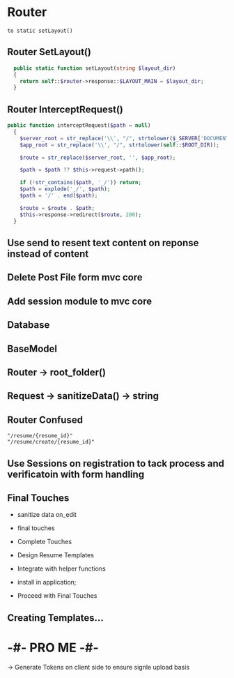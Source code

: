# Router

    to static setLayout()

## Router SetLayout()

```php
  public static function setLayout(string $layout_dir)
  {
    return self::$router->response::$LAYOUT_MAIN = $layout_dir;
  }
```

## Router InterceptRequest()

```php
public function interceptRequest($path = null)
  {
    $server_root = str_replace('\\', "/", strtolower($_SERVER['DOCUMENT_ROOT']));
    $app_root = str_replace('\\', "/", strtolower(self::$ROOT_DIR));

    $route = str_replace($server_root, '', $app_root);

    $path = $path ?? $this->request->path();

    if (!str_contains($path, '_/')) return;
    $path = explode('_/', $path);
    $path = '/' . end($path);

    $route = $route . $path;
    $this->response->redirect($route, 200);
  }
```

## Use send to resent text content on reponse instead of content

## Delete Post File form mvc core

## Add session module to mvc core

## Database

## BaseModel

## Router -> root_folder()

## Request -> sanitizeData() -> string

## Router Confused

    "/resume/{resume_id}"
    "/resume/create/{resume_id}"

## Use Sessions on registration to tack process and verificatoin with form handling

## Final Touches

- sanitize data on_edit

- final touches

- Complete Touches

- Design Resume Templates
- Integrate with helper functions
- install in application;

- Proceed with Final Touches

## Creating Templates...

# -#- PRO ME -#-

-> Generate Tokens on client side to ensure signle upload basis
